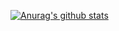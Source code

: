 [![Anurag's github stats](https://github-readme-stats.vercel.app/api?username=BrunuhVille)](https://github.com/anuraghazra/github-readme-stats)
